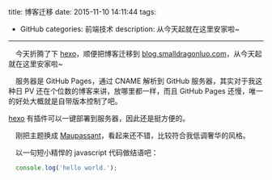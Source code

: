 title: 博客迁移
date: 2015-11-10 14:11:44
tags: 
  - GitHub
categories: 前端技术
description: 从今天起就在这里安家啦~
---
&ensp;&ensp;今天折腾了下 [hexo](https://hexo.io/zh-cn/)，顺便把博客迁移到 [blog.smalldragonluo.com](//blog.smalldragonluo.com)，从今天起就在这里安家啦~

&ensp;&ensp;服务器是 GitHub Pages，通过 CNAME 解析到 GitHub 服务器，其实对于我这种日 PV 还在个位数的博客来讲，放哪里都一样，而且 GitHub Pages 还慢，唯一的好处大概就是自带版本控制了吧。

[hexo](https://hexo.io/zh-cn/) 有插件可以一键部署到服务器，因此还是挺方便的。

&ensp;&ensp;刚把主题换成 [Maupassant](https://www.haomwei.com/technology/maupassant-hexo.html)，看起来还不错，比较符合我低调奢华的风格。

&ensp;&ensp;以一句短小精悍的 javascript 代码做结语吧：

```javascript
  console.log('hello world.');
```
